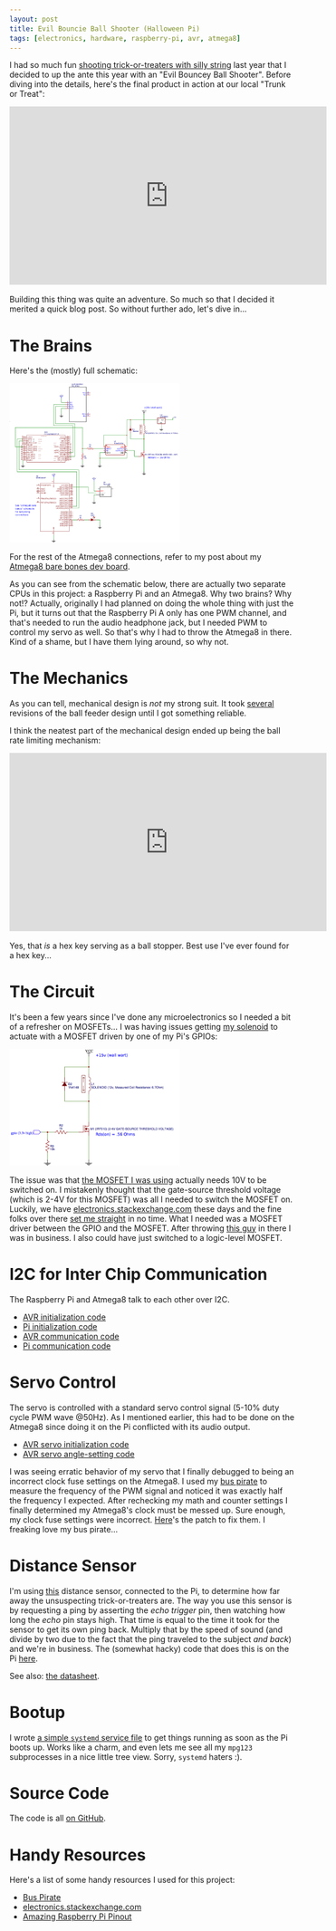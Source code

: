```yaml
---
layout: post
title: Evil Bouncie Ball Shooter (Halloween Pi)
tags: [electronics, hardware, raspberry-pi, avr, atmega8]
---
```


I had so much fun
[shooting trick-or-treaters with silly string](https://www.youtube.com/watch?v=N_VGspit7Xk)
last year that I decided to up the ante this year with an "Evil Bouncey
Ball Shooter".  Before diving into the details, here's the final
product in action at our local "Trunk or Treat":

<iframe width="560" height="315" src="https://www.youtube.com/embed/al_0_y3Uv1I?rel=0" frameborder="0" allowfullscreen></iframe>

Building this thing was quite an adventure.  So much so that I decided it
merited a quick blog post.  So without further ado, let's dive in...

# The Brains

Here's the (mostly) full schematic:

<a href="/images/halloween-2015-circuit.png">
<img src="/images/halloween-2015-circuit.png" style="width:300px;">
</a>

For the rest of the Atmega8 connections, refer to my post about my
[Atmega8 bare bones dev board](/2015/10/30/atmega8-bare-bones-dev-board.html).

As you can see from the schematic below, there are actually two separate
CPUs in this project: a Raspberry Pi and an Atmega8.  Why two brains?  Why
not!?  Actually, originally I had planned on doing the whole thing with
just the Pi, but it turns out that the Raspberry Pi A only has one PWM
channel, and that's needed to run the audio headphone jack, but I needed
PWM to control my servo as well.  So that's why I had to throw the Atmega8
in there.  Kind of a shame, but I have them lying around, so why not.

# The Mechanics

As you can tell, mechanical design is *not* my strong suit.  It took
[several](/images/buggy-ball-feeder.jpg) revisions of the ball feeder
design until I got something reliable.

I think the neatest part of the mechanical design ended up being the ball
rate limiting mechanism:

<iframe width="560" height="315" src="https://www.youtube.com/embed/jkJooS4Y_Vc?rel=0" frameborder="0" allowfullscreen></iframe>

Yes, that *is* a hex key serving as a ball stopper.  Best use I've ever
found for a hex key...

# The Circuit

It's been a few years since I've done any microelectronics so I needed a
bit of a refresher on MOSFETs...  I was having issues getting
[my solenoid](http://www.amazon.com/gp/product/B00B300KQK?psc=1&redirect=true&ref_=oh_aui_detailpage_o00_s00)
to actuate with a MOSFET driven by one of my Pi's GPIOs:

<a href="/images/buggy-solenoid-circuit.png">
<img src="/images/buggy-solenoid-circuit.png" style="width:300px;">
</a>

The issue was that
[the MOSFET I was using](http://www.kitsandparts.com/IRF510.pdf) actually
needs 10V to be switched on.  I mistakenly thought that the gate-source
threshold voltage (which is 2-4V for this MOSFET) was all I needed to
switch the MOSFET on.  Luckily, we have
[electronics.stackexchange.com](http://electronics.stackexchange.com/)
these days and the fine folks over there
[set me straight](http://electronics.stackexchange.com/questions/197120/solenoid-doesnt-actuate-when-driven-through-mosfet/)
in no time.  What I needed was a MOSFET driver between the GPIO and the
MOSFET.  After throwing [this guy](http://amzn.com/B00DK2C7YM) in there I
was in business.  I also could have just switched to a logic-level MOSFET.

# I2C for Inter Chip Communication

The Raspberry Pi and Atmega8 talk to each other over I2C.

  - [AVR initialization code](https://github.com/mgalgs/halloween-2015/blob/eaa55592d4fcbc568860973247ca2cd6ac5cac35/firmware/main.c#L62)
  - [Pi initialization code](https://github.com/mgalgs/halloween-2015/blob/eaa55592d4fcbc568860973247ca2cd6ac5cac35/main.py#L58)
  - [AVR communication code](https://github.com/mgalgs/halloween-2015/blob/eaa55592d4fcbc568860973247ca2cd6ac5cac35/firmware/main.c#L173)
  - [Pi communication code](https://github.com/mgalgs/halloween-2015/blob/eaa55592d4fcbc568860973247ca2cd6ac5cac35/main.py#L80)

# Servo Control

The servo is controlled with a standard servo control signal (5-10% duty
cycle PWM wave @50Hz).  As I mentioned earlier, this had to be done on the
Atmega8 since doing it on the Pi conflicted with its audio output.

  - [AVR servo initialization code](https://github.com/mgalgs/halloween-2015/blob/eaa55592d4fcbc568860973247ca2cd6ac5cac35/firmware/main.c#L32)
  - [AVR servo angle-setting code](https://github.com/mgalgs/halloween-2015/blob/eaa55592d4fcbc568860973247ca2cd6ac5cac35/firmware/main.c#L62)

I was seeing erratic behavior of my servo that I finally debugged to being
an incorrect clock fuse settings on the Atmega8.  I used my
[bus pirate](http://dangerousprototypes.com/bus-pirate-manual/) to measure
the frequency of the PWM signal and noticed it was exactly half the
frequency I expected.  After rechecking my math and counter settings I
finally determined my Atmega8's clock must be messed up.  Sure enough, my
clock fuse settings were incorrect.
[Here](https://github.com/mgalgs/halloween-2015/commit/1c1d02e116a69597d31ddfd92860a179c201a2d0)'s
the patch to fix them.  I freaking love my bus pirate...

# Distance Sensor

I'm using
[this](http://www.amazon.com/gp/product/B00E0NXTJW?psc=1&redirect=true&ref_=oh_aui_detailpage_o06_s00)
distance sensor, connected to the Pi, to determine how far away the
unsuspecting trick-or-treaters are.  The way you use this sensor is by
requesting a ping by asserting the *echo trigger* pin, then watching how
long the *echo* pin stays high.  That time is equal to the time it took for
the sensor to get its own ping back.  Multiply that by the speed of sound
(and divide by two due to the fact that the ping traveled to the subject
*and back*) and we're in business.  The (somewhat hacky) code that does
this is on the Pi
[here](https://github.com/mgalgs/halloween-2015/blob/eaa55592d4fcbc568860973247ca2cd6ac5cac35/main.py#L112).

See also: [the datasheet](http://e-radionica.com/productdata/HCSR04.pdf).

# Bootup

I wrote
[a simple `systemd` service file](https://github.com/mgalgs/halloween-2015/blob/eaa55592d4fcbc568860973247ca2cd6ac5cac35/halloween-py.service)
to get things running as soon as the Pi boots up.  Works like a charm, and
even lets me see all my `mpg123` subprocesses in a nice little tree view.
Sorry, `systemd` haters :).

# Source Code

The code is all [on GitHub](https://github.com/mgalgs/halloween-2015).

# Handy Resources

Here's a list of some handy resources I used for this project:

  - [Bus Pirate](http://dangerousprototypes.com/bus-pirate-manual/)
  - [electronics.stackexchange.com](http://electronics.stackexchange.com/)
  - [Amazing Raspberry Pi Pinout](https://pi.gadgetoid.com/pinout)
